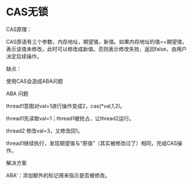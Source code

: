 # CAS无锁

CAS原理：

CAS原语有三个参数，内存地址，期望值，新值。如果内存地址的值==期望值，表示该值未修改，此时可以修改成新值。否则表示修改失败，返回false，由用户决定后续操作。

缺点：

使用CAS会造成ABA问题


ABA 问题

thread1意图对val=1进行操作变成2，cas(*val,1,2)。

thread1先读取val=1；thread1被抢占，让thread2运行。

thread2 修改val=3，又修改回1。

thread1继续执行，发现期望值与“原值”（其实被修改过了）相同，完成CAS操作。

解决方案

ABAʹ：添加额外的标记用来指示是否被修改。
